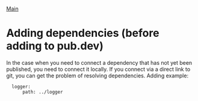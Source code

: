 [Main](../main.md)

# Adding dependencies (before adding to pub.dev)

In the case when you need to connect a dependency that has not yet been published, you need to connect it
locally. If you connect via a direct link to git, you can get the problem of resolving dependencies.
Adding example:

```
  logger:
      path: ../logger
```